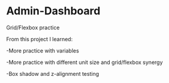 # Admin-Dashboard

Grid/Flexbox practice

From this project I learned:

-More practice with variables

-More practice with different unit size and grid/flexbox synergy

-Box shadow and z-alignment testing